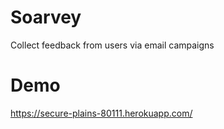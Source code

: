 # Soarvey
Collect feedback from users via email campaigns

# Demo
https://secure-plains-80111.herokuapp.com/
